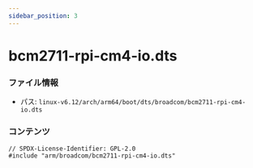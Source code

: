 ```yaml
---
sidebar_position: 3
---
```

# bcm2711-rpi-cm4-io.dts

### ファイル情報

- パス: `linux-v6.12/arch/arm64/boot/dts/broadcom/bcm2711-rpi-cm4-io.dts`

### コンテンツ

```dts
// SPDX-License-Identifier: GPL-2.0
#include "arm/broadcom/bcm2711-rpi-cm4-io.dts"

```
